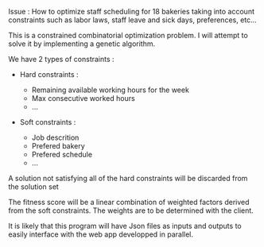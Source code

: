 Issue : How to optimize staff scheduling for 18 bakeries taking into account constraints such as labor laws, staff leave and sick days, preferences, etc...

This is a constrained combinatorial optimization problem.
I will attempt to solve it by implementing a genetic algorithm.

We have 2 types of constraints : 

  - Hard constraints : 
    - Remaining available working hours for the week
    - Max consecutive worked hours
    - ...
    
  - Soft constraints : 
    - Job descrition
    - Prefered bakery
    - Prefered schedule 
    - ...
    
A solution not satisfying all of the hard constraints will be discarded from the solution set

The fitness score will be a linear combination of weighted factors derived from the soft constraints. The weights are to be determined with the client.

It is likely that this program will have Json files as inputs and outputs to easily interface with the web app developped in parallel.
